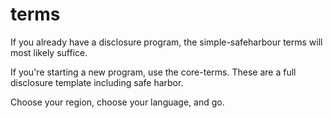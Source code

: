# terms

If you already have a disclosure program, the simple-safeharbour terms will most likely suffice. 

If you're starting a new program, use the core-terms. These are a full disclosure template including safe harbor.

Choose your region, choose your language, and go. 
